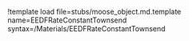 !template load file=stubs/moose_object.md.template name=EEDFRateConstantTownsend syntax=/Materials/EEDFRateConstantTownsend